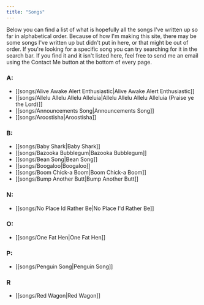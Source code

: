 ```yaml
---
title: "Songs"
---
```


Below you can find a list of what is hopefully all the songs I've written up so far in alphabetical order. Because of how I'm making this site, there may be some songs I've written up but didn't put in here, or that might be out of order. If you're looking for a specific song you can try searching for it in the search bar. If you find it and it isn't listed here, feel free to send me an email using the Contact Me button at the bottom of every page.

### A:
- [[songs/Alive Awake Alert Enthusiastic|Alive Awake Alert Enthusiastic]]
- [[songs/Allelu Allelu Allelu Alleluia|Allelu Allelu Allelu Alleluia (Praise ye the Lord)]]
- [[songs/Announcements Song|Announcements Song]]
- [[songs/Aroostisha|Aroostisha]]
### B:
- [[songs/Baby Shark|Baby Shark]]
- [[songs/Bazooka Bubblegum|Bazooka Bubblegum]]
- [[songs/Bean Song|Bean Song]]
- [[songs/Boogaloo|Boogaloo]]
- [[songs/Boom Chick-a Boom|Boom Chick-a Boom]]
- [[songs/Bump Another Butt|Bump Another Butt]]
### N:
- [[songs/No Place Id Rather Be|No Place I'd Rather Be]]
### O:
- [[songs/One Fat Hen|One Fat Hen]]
### P:
- [[songs/Penguin Song|Penguin Song]]
### R
- [[songs/Red Wagon|Red Wagon]]